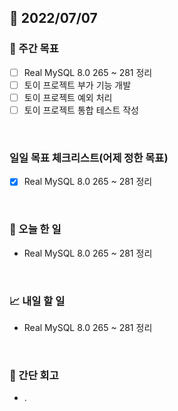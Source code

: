 ## 📅 2022/07/07


### 👏 주간 목표

- [ ] Real MySQL 8.0 265 ~ 281 정리
- [ ] 토이 프로젝트 부가 기능 개발
- [ ] 토이 프로젝트 예외 처리
- [ ] 토이 프로젝트 통합 테스트 작성

<br/>

### 일일 목표 체크리스트(어제 정한 목표)

- [x] Real MySQL 8.0 265 ~ 281 정리

<br/>

### 💯 오늘 한 일

- Real MySQL 8.0 265 ~ 281 정리

<br/>

### 📈 내일 할 일

- Real MySQL 8.0 265 ~ 281 정리

<br/>

### 🤔 간단 회고

- .  





 




 









